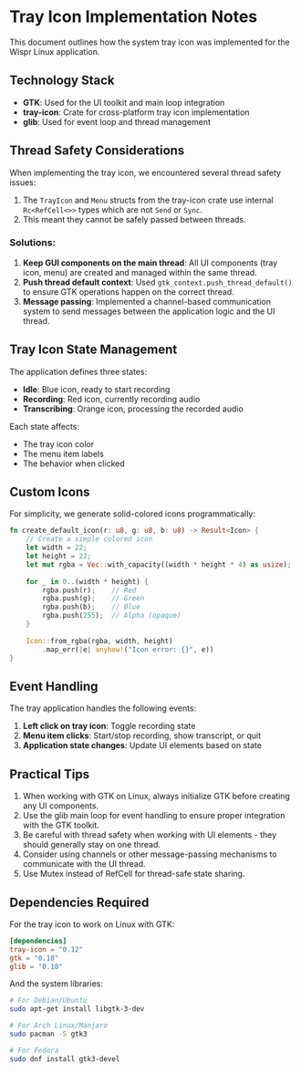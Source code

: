 # Tray Icon Implementation Notes

This document outlines how the system tray icon was implemented for the Wispr Linux application.

## Technology Stack

- **GTK**: Used for the UI toolkit and main loop integration
- **tray-icon**: Crate for cross-platform tray icon implementation
- **glib**: Used for event loop and thread management

## Thread Safety Considerations

When implementing the tray icon, we encountered several thread safety issues:

1. The `TrayIcon` and `Menu` structs from the tray-icon crate use internal `Rc<RefCell<>>` types which are not `Send` or `Sync`.
2. This meant they cannot be safely passed between threads.

### Solutions:

1. **Keep GUI components on the main thread**: All UI components (tray icon, menu) are created and managed within the same thread.
2. **Push thread default context**: Used `gtk_context.push_thread_default()` to ensure GTK operations happen on the correct thread.
3. **Message passing**: Implemented a channel-based communication system to send messages between the application logic and the UI thread.

## Tray Icon State Management

The application defines three states:
- **Idle**: Blue icon, ready to start recording
- **Recording**: Red icon, currently recording audio
- **Transcribing**: Orange icon, processing the recorded audio

Each state affects:
- The tray icon color
- The menu item labels
- The behavior when clicked

## Custom Icons

For simplicity, we generate solid-colored icons programmatically:

```rust
fn create_default_icon(r: u8, g: u8, b: u8) -> Result<Icon> {
    // Create a simple colored icon
    let width = 22;
    let height = 22;
    let mut rgba = Vec::with_capacity((width * height * 4) as usize);
    
    for _ in 0..(width * height) {
        rgba.push(r);    // Red
        rgba.push(g);    // Green
        rgba.push(b);    // Blue
        rgba.push(255);  // Alpha (opaque)
    }
    
    Icon::from_rgba(rgba, width, height)
        .map_err(|e| anyhow!("Icon error: {}", e))
}
```

## Event Handling

The tray application handles the following events:

1. **Left click on tray icon**: Toggle recording state
2. **Menu item clicks**: Start/stop recording, show transcript, or quit
3. **Application state changes**: Update UI elements based on state

## Practical Tips

1. When working with GTK on Linux, always initialize GTK before creating any UI components.
2. Use the glib main loop for event handling to ensure proper integration with the GTK toolkit.
3. Be careful with thread safety when working with UI elements - they should generally stay on one thread.
4. Consider using channels or other message-passing mechanisms to communicate with the UI thread.
5. Use Mutex instead of RefCell for thread-safe state sharing.

## Dependencies Required

For the tray icon to work on Linux with GTK:

```toml
[dependencies]
tray-icon = "0.12"
gtk = "0.18"
glib = "0.18"
```

And the system libraries:

```bash
# For Debian/Ubuntu
sudo apt-get install libgtk-3-dev

# For Arch Linux/Manjaro
sudo pacman -S gtk3

# For Fedora
sudo dnf install gtk3-devel
```